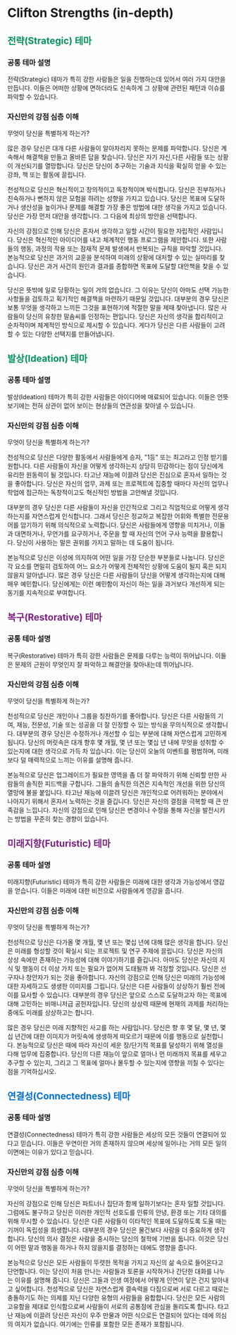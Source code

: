 # Clifton Strengths (in-depth)

<head2 style="color:#00945D">

## 전략(Strategic) 테마

</head2>

### 공통 테마 설명

전략(Strategic) 테마가 특히 강한 사람들은 일을 진행하는데 있어서 여러 가지 대안을 만듭니다. 이들은 어떠한 상황에 면하더라도 신속하게 그 상황에 관련된 패턴과 이슈를 파악할 수 있습니다.

### 자신만의 강점 심층 이해

무엇이 당신을 특별하게 하는가?

많은 경우 당신은 대개 다른 사람들이 알아차리지 못하는 문제를 파악합니다. 당신은 계속해서 해결책을 만들고 올바른 답을 찾습니다. 당신은 자기 자신,다른 사람들 또는 상황이 개선되기를 열망합니다. 당신은 당신이 추구하는 기술과 지식을 확실히 얻을 수 있는 강좌, 책 또는 활동에 끌립니다.

천성적으로 당신은 혁신적이고 창의적이고 독창적이며 박식합니다. 당신은 진부하거나 친숙하거나 뻔하지 않은 모험을 하려는 성향을 가지고 있습니다. 당신은 목표에 도달하거나 생산성을 높이거나 문제를 해결할 가장 좋은 방법에 대한 생각을 가지고 있습니다. 당신은 가장 먼저 대안을 생각합니다. 그 다음에 최상의 방안을 선택합니다.

자신의 강점으로 인해 당신은 혼자서 생각하고 일할 시간이 필요한 자립적인 사람입니다. 당신은 혁신적인 아이디어를 내고 체계적인 행동 프로그램을 제안합니다. 또한 사람들의 행동, 과정의 작용 또는 잠재적 문제 발생에서 반복되는 규칙을 파악할 것입니다. 본능적으로 당신은 과거의 교훈을 분석하여 미래의 상황에 대처할 수 있는 실마리를 찾습니다. 당신은 과거 사건의 원인과 결과를 종합하면 목표에 도달할 대안책을 찾을 수 있습니다.

당신은 뜻밖에 일로 당황하는 일이 거의 없습니다. 그 이유는 당신이 아마도 선택 가능한 사항들을 검토하고 획기적인 해결책을 마련하기 때문일 것입니다. 대부분의 경우 당신은 보통 무엇을 생각하고 느끼든 그것을 표현하기에 적절한 말을 제때 찾아냅니다. 많은 사람들이 당신의 유창한 말솜씨를 인정하는 편입니다. 당신은 자신의 생각을 합리적이고 순차적이며 체계적인 방식으로 제시할 수 있습니다. 게다가 당신은 다른 사람들이 고려할 수 있는 다양한 선택지를 만들어냅니다.

<head2 style="color:#00945D">

## 발상(Ideation) 테마

</head2>

### 공통 테마 설명

발상(Ideation) 테마가 특히 강한 사람들은 아이디어에 매료되어 있습니다. 이들은 언뜻 보기에는 전혀 상관이 없어 보이는 현상들의 연관성을 찾아낼 수 있습니다.

### 자신만의 강점 심층 이해

무엇이 당신을 특별하게 하는가?

천성적으로 당신은 다양한 활동에서 사람들에게 승자, "1등" 또는 최고라고 인정 받기를 원합니다. 다른 사람들이 자신을 어떻게 생각하는지 상당히 민감하다는 점이 당신에게 유리한 원동력이 될 것입니다. 타고난 재능에 이끌려 당신은 진심으로 혼자서 일하는 것을 좋아합니다. 당신은 자신의 업무, 과제 또는 프로젝트에 집중할 때마다 자신의 업무나 학업에 접근하는 독창적이고도 혁신적인 방법을 고안해낼 것입니다.

대부분의 경우 당신은 다른 사람들이 자신을 인간적으로 그리고 직업적으로 어떻게 생각하는지를 자연스럽게 인식합니다. 그래서 당신은 정교하고 복잡한 어휘와 특별한 전문용어를 암기하기 위해 의식적으로 노력합니다. 당신은 사람들에게 영향을 미치거나, 이들과 대면하거나, 무언가를 요구하거나, 주문을 할 때 자신의 언어 구사 능력을 활용합니다. 당신이 사용하는 말은 권위를 가지고 말하는 데 도움이 됩니다.

본능적으로 당신은 이성에 의지하여 어떤 일을 가장 단순한 부분들로 나눕니다. 당신은 각 요소를 면밀히 검토하여 어느 요소가 어떻게 전체적인 상황에 도움이 될지 혹은 되지 않을지 알아냅니다. 많은 경우 당신은 다른 사람들이 당신을 어떻게 생각하는지에 대해 매우 예민합니다. 당신에게는 이런 예민함이 자신이 하는 일을 과거보다 개선하게 되는 동기를 지속적으로 부여합니다.

<head2 style="color:#7B2481">

## 복구(Restorative) 테마

</head2>

### 공통 테마 설명

복구(Restorative) 테마가 특히 강한 사람들은 문제를 다루는 능력이 뛰어납니다. 이들은 문제의 근원이 무엇인지 잘 파악하고 해결안을 찾아내는데 뛰어납니다.

### 자신만의 강점 심층 이해

무엇이 당신을 특별하게 하는가?

천성적으로 당신은 개인이나 그룹을 칭찬하기를 좋아합니다. 당신은 다른 사람들의 기여, 재능, 전문성, 기술 또는 성공을 더 잘 인정할 수 있는 방식을 무의식적으로 생각합니다. 대부분의 경우 당신은 수정하거나 개선할 수 있는 부분에 대해 자연스럽게 고민하게 됩니다. 당신의 머릿속은 대개 향후 몇 개월, 몇 년 또는 몇십 년 내에 무엇을 성취할 수 있는지에 대한 생각으로 가득 차 있습니다. 이는 당신이 오늘의 이벤트를 평범하며, 미래보다 덜 매력적으로 느끼는 이유를 설명해 줍니다.

본능적으로 당신은 업그레이드가 필요한 영역을 좀 더 잘 파악하기 위해 신뢰할 만한 사람들의 솔직한 피드백을 구합니다. 그들의 솔직한 의견은 지속적인 개선을 위한 당신의 열망에 불을 붙입니다. 타고난 재능에 이끌려 당신은 개인적으로 어려워하는 분야에서 나아지기 위해서 혼자서 노력하는 것을 즐깁니다. 당신은 자신의 결점을 극복할 때 큰 만족감을 느낍니다. 자신의 강점으로 인해 당신은 변경이나 수정을 통해 자신을 발전시키는 방법을 꾸준히 찾는 경향이 있습니다.

<head2 style="color:#7B2481">

## 미래지향(Futuristic) 테마

</head2>

### 공통 테마 설명

미래지향(Futuristic) 테마가 특히 강한 사람들은 미래에 대한 생각과 가능성에서 영감을 얻습니다. 이들은 미래에 대한 비전으로 사람들에게 영감을 줍니다.

### 자신만의 강점 심층 이해

무엇이 당신을 특별하게 하는가?

천성적으로 당신은 다가올 몇 개월, 몇 년 또는 몇십 년에 대해 많은 생각을 합니다. 당신은 미래를 형성할 것이 확실시 되는 프로젝트 및 연구 주제에 끌립니다. 당신은 자신의 상상 속에만 존재하는 가능성에 대해 이야기하기를 즐깁니다. 아마도 당신은 자신의 지식 및 행동이 더 이상 가치 또는 필요가 없어져 도태될까 봐 걱정할 것입니다. 당신은 선구자나 창안자가 되는 것을 좋아합니다. 자신의 강점으로 인해 당신은 미래의 가능성에 대한 자세하고도 생생한 이미지를 그립니다. 당신은 다른 사람들이 상상하기 훨씬 전에 이를 묘사할 수 있습니다. 대부분의 경우 당신은 앞으로 스스로 도달하고자 하는 목표에 대해 고민하는 비매니저급 공헌자입니다. 당신의 상상력 때문에 현재의 과제를 처리하는 중에도 미래를 상상하고는 합니다.

많은 경우 당신은 미래 지향적인 사고를 하는 사람입니다. 당신은 향 후 몇 달, 몇 년, 몇 십 년간에 대한 이미지가 머릿속에 생생하게 떠오르기 때문에 이를 행동으로 실천합니다. 본능적으로 당신은 때에 따라 자신이 세운 장/단기적 목표를 달성하기 위해 열성을 다해 업무에 집중합니다. 당신의 다른 재능이 앞으로 얼마나 먼 미래까지 목표를 세우고 추구할 수 있는지, 그리고 그 목표에 얼마나 몰두할 수 있는지에 영향을 끼칠 수 있다는 점을 기억하십시오.

<head2 style="color:#0070CD">

## 연결성(Connectedness) 테마

</head2>

### 공통 테마 설명

연결성(Connectedness) 테마가 특히 강한 사람들은 세상의 모든 것들이 연결되어 있다고 믿습니다. 이들은 우연이란 거의 존재하지 않으며 세상에 일어나는 거의 모든 일의 이면에는 이유가 있다고 믿습니다.

### 자신만의 강점 심층 이해

무엇이 당신을 특별하게 하는가?

자신의 강점으로 인해 당신은 파트너나 집단과 함께 일하기보다는 혼자 일할 것입니다. 그럼에도 불구하고 당신은 이러한 개인적 선호도를 인류의 안녕, 환경 또는 기타 대의를 위해 무시할 수 있습니다. 당신은 다른 사람들이 이타적인 목표에 도달하도록 도울 때는 기꺼이 독립성을 희생합니다. 대부분의 경우 당신은 물건보다 사람을 더 중요하게 생각합니다. 당신의 의사 결정은 사람을 중시하는 당신의 철학에 기반을 둡니다. 이것은 당신이 어떤 말과 행동을 하거나 하지 않을지를 결정하는 데에도 영향을 줍니다.

본능적으로 당신은 모든 사람들이 뚜렷한 목적을 가지고 자신의 삶 속으로 들어온다고 단언합니다. 이는 당신이 처음 만나는 사람들과 토론을 시작하거나 간단한 대화를 나누는 이유를 설명해 줍니다. 당신은 그들과 인생 여정에서 어떻게 인연이 닿은 건지 알아내고 싶어합니다. 천성적으로 당신은 자연스럽게 결속력을 다짐으로써 서로 다르고 때로는 충돌하기도 하는 의제를 지닌 다양한 유형의 사람들을 융합합니다. 당신은 모든 사람의 고유함을 제대로 인식함으로써 사람들이 서로의 공통점에 관심을 돌리도록 합니다. 타고난 재능에 이끌려 당신은 자신이 우주 만물과 어떤 식으로든 연결되어 있다는 데에 의심의 여지가 없습니다. 여기에는 인류를 포함한 모든 존재가 포함됩니다.
